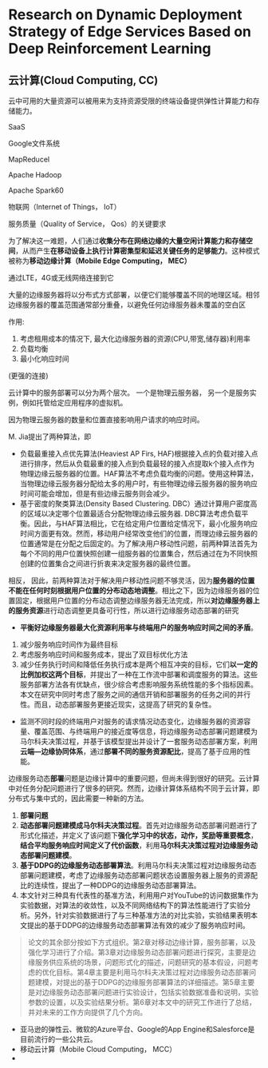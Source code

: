 # Research on Dynamic Deployment Strategy of Edge Services Based on Deep Reinforcement Learning

## 云计算(Cloud Computing, CC)
云中可用的大量资源可以被用来为支持资源受限的终端设备提供弹性计算能力和存储能力。

SaaS

Google文件系统

MapReducel

Apache Hadoop

Apache Spark60

物联网（Internet of Things， IoT）

服务质量（Quality of Service， Qos）的关键要求


为了解决这一难题，人们通过**收集分布在网络边缘的大量空闲计算能力和存储空间**，从而产生**在移动设备上执行计算密集型和延迟关键任务的足够能力**。这种模式被称为**移动边缘计算（Mobile Edge Computing， MEC）**

通过LTE，4G或无线网络连接到它

大量的边缘服务器将以分布式方式部署，以便它们能够覆盖不同的地理区域。相邻边缘服务器的覆盖范围通常部分重叠，以避免任何边缘服务器未覆盖的空白区


作用: 
1. 考虑租用成本的情况下, 最大化边缘服务器的资源(CPU,带宽,储存器)利用率
2. 负载均衡
3. 最小化响应时间


(更强的连接)

云计算中的服务部署可以分为两个层次。
一个是物理云服务器，
另一个是服务实例，例如托管给定应用程序的虚拟机。

因为物理云服务器的数量和位置直接影响用户请求的响应时间。

M. Jia提出了两种算法，即
- 负载最重接入点优先算法(Heaviest AP Firs, HAF)根据接入点的负载对接入点进行排序，然后从负载最重的接入点到负载最轻的接入点提取k个接入点作为物理边缘云服务器的位置。HAF算法不考虑负载均衡的问题。使用这种算法，当物理边缘云服务器分配给太多的用户时，有些物理边缘云服务器的服务响应时间可能会增加，但是有些边缘云服务则会减少。
- 基于密度的聚类算法(Density Based Clustering. DBC）通过计算用户密度高的区域以决定哪个位置最适合分配物理边缘云服务器. DBC算法考虑负载平衡。因此，与HAF算法相比，它在给定用户位置给定情况下，最小化服务响应时间方面更有效。然而，移动用户经常改变他们的位置，而理边缘云服务器的位置通常是在分配之后固定的。为了解决用户移动性问题，前两种算法首先为每个不同的用户位置快照创建一组服务器的位置集合，然后通过在为不同快照创建的位置集合之间进行折衷来决定服务器的最终位置。


相反， 因此，前两种算法对于解决用户移动性问题不够灵活，因为**服务器的位置不能在任何时刻根据用户位置的分布动态地调整**。相比之下，因为边缘服务器的位置固定，根据用户位置的分布动态调整边缘服务器无法完成，所以**对边缘服务器上的服务资源**进行动态调整更具备可行性，所以进行边缘服务动态部署的研究

- **平衡好边缘服务器最大化资源利用率与终端用户的服务响应时间之间的矛盾**。

1. 减少服务响应时间作为最终目标
2. 考虑服务响应时间和服务成本，提出了双目标优化方法
3. 减少任务执行时间和降低任务执行成本是两个相互冲突的目标，它们**以一定的比例加权这两个目标**，并提出了一种在工作流中部署和调度服务的算法。这些服务部署方法各有优缺点，很少综合考虑影响服务系统性能的多个指标因素。本文在研究中同时考虑了服务之间的通信开销和部署服务的任务之间的并行性。而且，动态部署服务更接近现实，这提高了研究的复杂性。

- 监测不同时段的终端用户对服务的请求情况动态变化，边缘服务器的资源容量、覆盖范围、与终端用户的接近度等信息，将边缘服务动态部署问题建模为马尔科夫决策过程，并基于该模型提出并设计了一套服务动态部署方案，利用**云端—边缘协同体系**，通过**部署不同的服务资源配比**，提高了基于应用的性能。

边缘服务动态**部署**问题是边缘计算中的重要问题，但尚未得到很好的研究。云计算中对任务分配问题进行了很多的研究。然而，边缘计算体系结构不同于云计算，即分布式与集中式的，因此需要一种新的方法。

1. **部署问题**
2. **动态部署问题建模成马尔科夫决策过程**。首先对边缘服务动态部署问题进行了形式化描述，并定义了该问题下**强化学习中的状态，动作，奖励等重要概念**，**结合平均服务响应时间定义了代价函数**，利用**马尔科夫决策过程对边缘服务动态部署问题建模**。
3. **基于DDPG的边缘服务动态部署算法**。利用马尔科夫决策过程对边缘服务动态部署问题建模，考虑了边缘服务动态部署问题状态设置服务器上服务的资源配比的连续性，提出了一种DDPG的边缘服务动态部署算法。
4. 本文针对三种具有代表性的基准方法，利用用户对YouTube的访问数据集作为实验数据，对算法的收敛性，以及不同网络结构下的算法性能进行了实验分析。另外，针对实验数据进行了与三种基准方法的对比实验，实验结果表明本文提出的基于DDPG的边缘服务动态部署算法有效的减少了服务响应时间。




> 论文的其余部分按如下方式组织。第2章对移动边缘计算，服务部署，以及强化学习进行了介绍。第3章对边缘服务动态部署问题进行探究，主要是边缘服务供应系统的场景，问题形式化的描述，问题研究的基本假设，问题考虑的优化目标。第4章主要是利用马尔科夫决策过程对边缘服务动态部署问题建模，对提出的基于DDPG的边缘服务部署算法的详细描述。第5章主要是对边缘服务动态部署问题进行实验设计，包括实验数据准备和说明，实验参数的设置，以及实验结果分析。第6章对本文中的研究工作进行了总结，并对未来的工作方向提供了几个方向。

- 亚马逊的弹性云、微软的Azure平台、Google的App Engine和Salesforce是目前流行的一些公共云。
- 移动云计算（Mobile Cloud Computing， MCC）
- 
    








